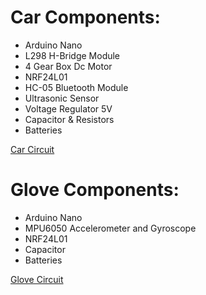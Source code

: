 # Car Components:
* Arduino Nano
* L298 H-Bridge Module
* 4 Gear Box Dc Motor
* NRF24L01 
* HC-05 Bluetooth Module
* Ultrasonic Sensor
* Voltage Regulator 5V
* Capacitor & Resistors
* Batteries

[Car Circuit](https://github.com/omarhesham2/Zeta/blob/main/V1/Car%20Circuit.pdf)


# Glove Components:
* Arduino Nano
* MPU6050 Accelerometer and Gyroscope
* NRF24L01
* Capacitor
* Batteries

[Glove Circuit](https://github.com/omarhesham2/Zeta/blob/main/V1/Glove%20Circuit.pdf)

